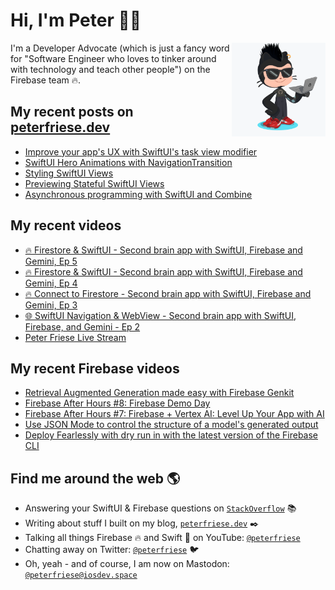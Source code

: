 # Hi, I'm Peter 👋🏼
<img align="right" width="150" height="150" src="https://github.com/peterfriese/peterfriese/blob/master/octopeter/peterfriese-octocat-with-computer.png?raw=true">

I'm a Developer Advocate (which is just a fancy word for "Software Engineer who loves to tinker around with technology and teach other people") on the Firebase team 🔥.

## My recent posts on [peterfriese.dev](https://peterfriese.dev/)
<!-- BLOG-POST-LIST:START -->
- [Improve your app&#39;s UX with SwiftUI&#39;s task view modifier](https://peterfriese.dev/blog/2024/delay-task-modifier/)
- [SwiftUI Hero Animations with NavigationTransition](https://peterfriese.dev/blog/2024/hero-animation/)
- [Styling SwiftUI Views](https://peterfriese.dev/blog/2023/swiftui-styling-views/)
- [Previewing Stateful SwiftUI Views](https://peterfriese.dev/blog/2022/swiftui-previews-interactive/)
- [Asynchronous programming with SwiftUI and Combine](https://peterfriese.dev/blog/2022/combine-vs-async/)
<!-- BLOG-POST-LIST:END -->

## My recent videos
<!-- YOUTUBE-ALL:START -->
- [🔥 Firestore &amp; SwiftUI - Second brain app with SwiftUI, Firebase and Gemini, Ep 5](https://www.youtube.com/watch?v=7WbQxpZSL1I)
- [🔥 Firestore &amp; SwiftUI - Second brain app with SwiftUI, Firebase and Gemini, Ep 4](https://www.youtube.com/watch?v=CouNXLciFws)
- [🔥 Connect to Firestore - Second brain app with SwiftUI, Firebase and Gemini, Ep 3](https://www.youtube.com/watch?v=RXAV7hBW7qY)
- [🌐 SwiftUI Navigation &amp; WebView  - Second brain app with SwiftUI, Firebase, and Gemini - Ep 2](https://www.youtube.com/watch?v=JwcniWZeczg)
- [Peter Friese Live Stream](https://www.youtube.com/watch?v=jKWgS9Qwm6U)
<!-- YOUTUBE-ALL:END -->

## My recent Firebase videos
<!-- YOUTUBE-FIREBASE:START -->
- [Retrieval Augmented Generation made easy with Firebase Genkit](https://www.youtube.com/watch?v=P7_MfPMnnxs)
- [Firebase After Hours #8: Firebase Demo Day](https://www.youtube.com/watch?v=0WOm5LrGlzw)
- [Firebase After Hours #7: Firebase + Vertex AI: Level Up Your App with AI](https://www.youtube.com/watch?v=2YF3tXP0uho)
- [Use JSON Mode to control the structure of a model&#39;s generated output](https://www.youtube.com/watch?v=LpfBxtCCkGM)
- [Deploy Fearlessly with dry run in with the latest version of the Firebase CLI](https://www.youtube.com/watch?v=iuM_3RZ8RTE)
<!-- YOUTUBE-FIREBASE:END -->


## Find me around the web 🌎

- Answering your SwiftUI & Firebase questions on [`StackOverflow`](https://stackoverflow.com/users/281221/peter-friese) 📚
- Writing about stuff I built on my blog, [`peterfriese.dev`](https://peterfriese.dev/) ✒️
- Talking all things Firebase 🔥 and Swift 🍏 on YouTube: [`@peterfriese`](https://www.youtube.com/@peterfriese)
- Chatting away on Twitter: [`@peterfriese`](https://twitter.com/peterfriese) 🐦
- Oh, yeah - and of course, I am now on Mastodon: <a rel="nofollow me" href="https://iosdev.space/@peterfriese">`@peterfriese@iosdev.space`</a>
